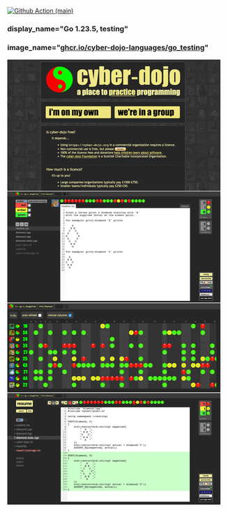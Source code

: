 [![Github Action (main)](https://github.com/cyber-dojo-start-points/go-testing/actions/workflows/main.yml/badge.svg)](https://github.com/cyber-dojo-start-points/go-testing/actions)

### display_name="Go 1.23.5, testing"
### image_name="[ghcr.io/cyber-dojo-languages/go_testing](https://github.com/cyber-dojo-languages/go/pkgs/container/go)"

![cyber-dojo.org home page](https://github.com/cyber-dojo/cyber-dojo/blob/master/shared/home_page_snapshot.png)
